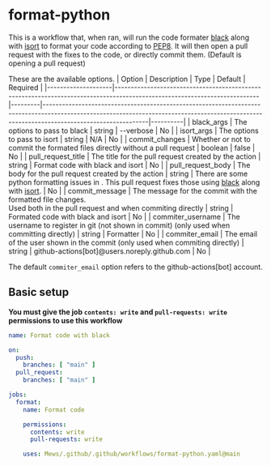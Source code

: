 
# format-python

This is a workflow that, when ran, will run the code formater [black](https://pypi.org/project/black/) along with [isort](https://pypi.org/project/isort/) to format your code according to [PEP8](https://peps.python.org/pep-0008/). It will then open a pull request with the fixes to the code, or directly commit them. (Default is opening a pull request)

These are the available options.
| Option             | Description                                                                                                              | Type    | Default                                                                                                                                                                                    | Required |
|--------------------|--------------------------------------------------------------------------------------------------------------------------|---------|--------------------------------------------------------------------------------------------------------------------------------------------------------------------------------------------|----------|
| black_args         | The options to pass to black                                                                                             | string  | --verbose                                                                                                                                                                                  | No       |
| isort_args         | The options to pass to isort                                                                                             | string  | N/A                                                                                                                                                                                        | No       |
| commit_changes     | Whether or not to commit the formated files directly without a pull request                                              | boolean | false                                                                                                                                                                                      | No       |
| pull_request_title | The title for the pull request created by the action                                                                     | string  | Format code with black and isort                                                                                                                                                           | No       |
| pull_request_body  | The body for the pull request created by the action                                                                      | string  | There are some python formatting issues in <commit SHA>. This pull request fixes those using [black](https://pypi.org/project/black/) along with [isort](https://pypi.org/project/isort/). | No       |
| commit_message     | The message for the commit with the formatted file changes.<br>Used both in the pull request and when commiting directly | string  | Formated code with black and isort                                                                                                                                                         | No       |
| commiter_username  | The username to register in git (not shown in commit) (only used when committing directly)                               | string  | Formatter                                                                                                                                                                                  | No       |
| commiter_email     | The email of the user shown in the commit (only used when commiting directly)                                            | string  | github-actions[bot]@users.noreply.github.com                                                                                                                                               | No       |

The default `commiter_email` option refers to the github-actions[bot] account.

## Basic setup
**You must give the job `contents: write` and `pull-requests: write` permissions to use this workflow**
```yml
name: Format code with black

on:
  push:
    branches: [ "main" ]
  pull_request:
    branches: [ "main" ]

jobs:
  format:
    name: Format code

    permissions:
      contents: write
      pull-requests: write

    uses: Mews/.github/.github/workflows/format-python.yaml@main
```